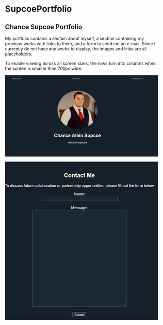 # SupcoePortfolio

## Chance Supcoe Portfolio

My portfolio contains a section about myself, a section containing my previous works with links to them, and a form to send me an e-mail. Since I currently do not have any works to display, the images and links are all placeholders. 

To enable viewing across all screen sizes, the rows turn into columns when the screen is smaller than 700px wide.

![screenshot](images/screenshot.jpg)

![secondscreenshot](images/Screenshot2.jpg)

